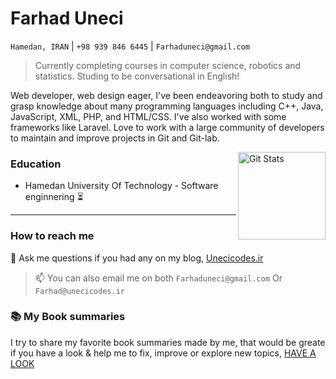 # Farhad Uneci
`Hamedan, IRAN` | `+98 939 846 6445` | `Farhaduneci@gmail.com`

> Currently completing courses in computer science, robotics and statistics. Studing to be conversational in English!

Web developer, web design eager, I've been endeavoring both to study and grasp knowledge about many programming languages including C++, Java, JavaScript, XML, PHP, and HTML/CSS. I've also worked with some frameworks like Laravel. Love to work with a large community of developers to maintain and improve projects in Git and Git-lab.

<a href="https://github.com/farhaduneci"><img alt="Git Stats" src="https://github-readme-stats.vercel.app/api?username=farhaduneci" align="right" height="140" /></a>

### Education
- Hamedan University Of Technology - Software enginnering :hourglass_flowing_sand:

---

### How to reach me

💬 Ask me questions if you had any on my blog, [Unecicodes.ir](https://unecicodes.ir)

> 📫 You can also email me on both `Farhaduneci@gmail.com` Or `Farhad@unecicodes.ir`

### :books: My Book summaries
I try to share my favorite book summaries made by me, that would be greate if you have a look & help me to fix, improve or explore new topics, [HAVE A LOOK](https://github.com/Farhaduneci/booksums)
